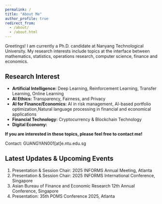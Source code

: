 ```yaml
---
permalink: /
title: "About Me"
author_profile: true
redirect_from: 
  - /about/
  - /about.html
---
```


Greetings! I am currently a Ph.D. candidate at Nanyang Technological University. My research interests include topics at the interface between mathematics, statistics, operations research, computer science, finance and economics.

## Research Interest

- **Artificial Intelligence:** Deep Learning, Reinforcement Learning, Transfer Learning, Online Learning
- **AI Ethics:** Transparency, Fairness, and Privacy
- **AI for Finance/Economics:** AI in risk management, AI-based portfolio optimization,Natural language processing in financial and economical applications
- **Financial Technology:** Cryptocurrency & Blockchain Technology
- **Digital Economy:** 


**If you are interested in these topics, please feel free to contact me!**

Contact: GUANGYAN001[at]e.ntu.edu.sg 

## Latest Updates & Upcoming Events

1. Presentation & Session Chair: 2025 INFORMS Annual Meeting, Atlanta
2. Presentation & Session Chair: 2025 INFORMS International Conference, Singapore
3. Asian Bureau of Finance and Economic Research 12th Annual Conference, Singapore
4. Presentation: 35th POMS Conference 2025, Atlanta








